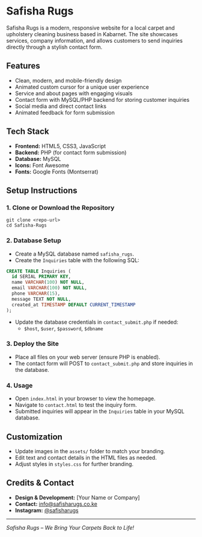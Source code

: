 # Safisha Rugs

Safisha Rugs is a modern, responsive website for a local carpet and upholstery cleaning business based in Kabarnet. The site showcases services, company information, and allows customers to send inquiries directly through a stylish contact form.

## Features
- Clean, modern, and mobile-friendly design
- Animated custom cursor for a unique user experience
- Service and about pages with engaging visuals
- Contact form with MySQL/PHP backend for storing customer inquiries
- Social media and direct contact links
- Animated feedback for form submission

## Tech Stack
- **Frontend:** HTML5, CSS3, JavaScript
- **Backend:** PHP (for contact form submission)
- **Database:** MySQL
- **Icons:** Font Awesome
- **Fonts:** Google Fonts (Montserrat)

## Setup Instructions

### 1. Clone or Download the Repository
```
git clone <repo-url>
cd Safisha-Rugs
```

### 2. Database Setup
- Create a MySQL database named `safisha_rugs`.
- Create the `Inquiries` table with the following SQL:

```sql
CREATE TABLE Inquiries (
  id SERIAL PRIMARY KEY,
  name VARCHAR(100) NOT NULL,
  email VARCHAR(100) NOT NULL,
  phone VARCHAR(15),
  message TEXT NOT NULL,
  created_at TIMESTAMP DEFAULT CURRENT_TIMESTAMP
);
```

- Update the database credentials in `contact_submit.php` if needed:
  - `$host`, `$user`, `$password`, `$dbname`

### 3. Deploy the Site
- Place all files on your web server (ensure PHP is enabled).
- The contact form will POST to `contact_submit.php` and store inquiries in the database.

### 4. Usage
- Open `index.html` in your browser to view the homepage.
- Navigate to `contact.html` to test the inquiry form.
- Submitted inquiries will appear in the `Inquiries` table in your MySQL database.

## Customization
- Update images in the `assets/` folder to match your branding.
- Edit text and contact details in the HTML files as needed.
- Adjust styles in `styles.css` for further branding.

## Credits & Contact
- **Design & Development:** [Your Name or Company]
- **Contact:** info@safisharugs.co.ke
- **Instagram:** [@safisharugs](https://instagram.com/safisharugs)

---

*Safisha Rugs – We Bring Your Carpets Back to Life!* 

